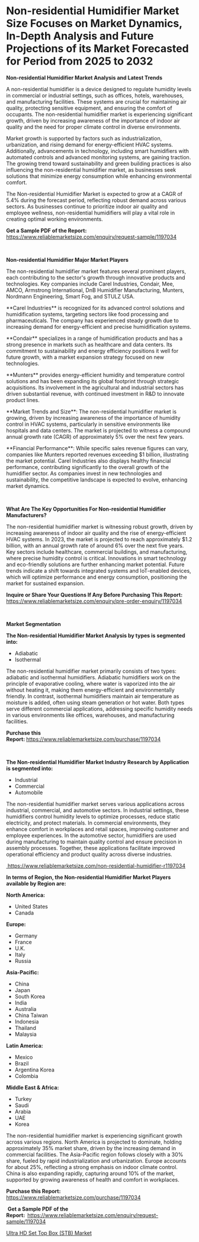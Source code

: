 <p><h1>Non-residential Humidifier Market Size Focuses on Market Dynamics, In-Depth Analysis and Future Projections of its Market Forecasted for Period from 2025 to 2032</h1></p><p><strong>Non-residential Humidifier Market Analysis and Latest Trends</strong></p>
<p><p>A non-residential humidifier is a device designed to regulate humidity levels in commercial or industrial settings, such as offices, hotels, warehouses, and manufacturing facilities. These systems are crucial for maintaining air quality, protecting sensitive equipment, and ensuring the comfort of occupants. The non-residential humidifier market is experiencing significant growth, driven by increasing awareness of the importance of indoor air quality and the need for proper climate control in diverse environments.</p><p>Market growth is supported by factors such as industrialization, urbanization, and rising demand for energy-efficient HVAC systems. Additionally, advancements in technology, including smart humidifiers with automated controls and advanced monitoring systems, are gaining traction. The growing trend toward sustainability and green building practices is also influencing the non-residential humidifier market, as businesses seek solutions that minimize energy consumption while enhancing environmental comfort.</p><p>The Non-residential Humidifier Market is expected to grow at a CAGR of 5.4% during the forecast period, reflecting robust demand across various sectors. As businesses continue to prioritize indoor air quality and employee wellness, non-residential humidifiers will play a vital role in creating optimal working environments.</p></p>
<p><strong>Get a Sample PDF of the Report:&nbsp;</strong> <a href="https://www.reliablemarketsize.com/enquiry/request-sample/1197034?utm_campaign=2344&utm_medium=2&utm_source=Github&utm_content=ia&utm_term=09022025&utm_id=non-residential-humidifier">https://www.reliablemarketsize.com/enquiry/request-sample/1197034</a></p>
<p>&nbsp;</p>
<p><strong>Non-residential Humidifier Major Market Players</strong></p>
<p><p>The non-residential humidifier market features several prominent players, each contributing to the sector's growth through innovative products and technologies. Key companies include Carel Industries, Condair, Mee, AMCO, Armstrong International, DnB Humidifier Manufacturing, Munters, Nordmann Engineering, Smart Fog, and STULZ USA.</p><p>**Carel Industries** is recognized for its advanced control solutions and humidification systems, targeting sectors like food processing and pharmaceuticals. The company has experienced steady growth due to increasing demand for energy-efficient and precise humidification systems.</p><p>**Condair** specializes in a range of humidification products and has a strong presence in markets such as healthcare and data centers. Its commitment to sustainability and energy efficiency positions it well for future growth, with a market expansion strategy focused on new technologies.</p><p>**Munters** provides energy-efficient humidity and temperature control solutions and has been expanding its global footprint through strategic acquisitions. Its involvement in the agricultural and industrial sectors has driven substantial revenue, with continued investment in R&D to innovate product lines.</p><p>**Market Trends and Size**: The non-residential humidifier market is growing, driven by increasing awareness of the importance of humidity control in HVAC systems, particularly in sensitive environments like hospitals and data centers. The market is projected to witness a compound annual growth rate (CAGR) of approximately 5% over the next few years.</p><p>**Financial Performance**: While specific sales revenue figures can vary, companies like Munters reported revenues exceeding $1 billion, illustrating the market potential. Carel Industries also displays healthy financial performance, contributing significantly to the overall growth of the humidifier sector. As companies invest in new technologies and sustainability, the competitive landscape is expected to evolve, enhancing market dynamics.</p></p>
<p>&nbsp;</p>
<p><strong>What Are The Key Opportunities For Non-residential Humidifier Manufacturers?</strong></p>
<p><p>The non-residential humidifier market is witnessing robust growth, driven by increasing awareness of indoor air quality and the rise of energy-efficient HVAC systems. In 2023, the market is projected to reach approximately $1.2 billion, with an annual growth rate of around 6% over the next five years. Key sectors include healthcare, commercial buildings, and manufacturing, where precise humidity control is critical. Innovations in smart technology and eco-friendly solutions are further enhancing market potential. Future trends indicate a shift towards integrated systems and IoT-enabled devices, which will optimize performance and energy consumption, positioning the market for sustained expansion.</p></p>
<p><strong>Inquire or Share Your Questions If Any Before Purchasing This Report:</strong> <a href="https://www.reliablemarketsize.com/enquiry/pre-order-enquiry/1197034?utm_campaign=2344&utm_medium=2&utm_source=Github&utm_content=ia&utm_term=09022025&utm_id=non-residential-humidifier">https://www.reliablemarketsize.com/enquiry/pre-order-enquiry/1197034</a></p>
<p>&nbsp;</p>
<p><strong>Market Segmentation</strong></p>
<p><strong>The Non-residential Humidifier Market Analysis by types is segmented into:</strong></p>
<p><ul><li>Adiabatic</li><li>Isothermal</li></ul></p>
<p><p>The non-residential humidifier market primarily consists of two types: adiabatic and isothermal humidifiers. Adiabatic humidifiers work on the principle of evaporative cooling, where water is vaporized into the air without heating it, making them energy-efficient and environmentally friendly. In contrast, isothermal humidifiers maintain air temperature as moisture is added, often using steam generation or hot water. Both types serve different commercial applications, addressing specific humidity needs in various environments like offices, warehouses, and manufacturing facilities.</p></p>
<p><strong>Purchase this Report:&nbsp;</strong><a href="https://www.reliablemarketsize.com/purchase/1197034?utm_campaign=2344&utm_medium=2&utm_source=Github&utm_content=ia&utm_term=09022025&utm_id=non-residential-humidifier">https://www.reliablemarketsize.com/purchase/1197034</a></p>
<p>&nbsp;</p>
<p><strong>The Non-residential Humidifier Market Industry Research by Application is segmented into:</strong></p>
<p><ul><li>Industrial</li><li>Commercial</li><li>Automobile</li></ul></p>
<p><p>The non-residential humidifier market serves various applications across industrial, commercial, and automotive sectors. In industrial settings, these humidifiers control humidity levels to optimize processes, reduce static electricity, and protect materials. In commercial environments, they enhance comfort in workplaces and retail spaces, improving customer and employee experiences. In the automotive sector, humidifiers are used during manufacturing to maintain quality control and ensure precision in assembly processes. Together, these applications facilitate improved operational efficiency and product quality across diverse industries.</p></p>
<p><a href="https://www.reliablemarketsize.com/non-residential-humidifier-r1197034?utm_campaign=2344&utm_medium=2&utm_source=Github&utm_content=ia&utm_term=09022025&utm_id=non-residential-humidifier">&nbsp;https://www.reliablemarketsize.com/non-residential-humidifier-r1197034</a></p>
<p><strong>In terms of Region, the Non-residential Humidifier Market Players available by Region are:</strong></p>
<p>
    <p> <strong> North America: </strong>
        <ul>
            <li>United States</li>
            <li>Canada</li>
        </ul>
        </p> 
    <p> <strong> Europe: </strong>
        <ul>
            <li>Germany</li>
            <li>France</li>
            <li>U.K.</li>
            <li>Italy</li>
            <li>Russia</li>
        </ul>
        </p> 
    <p> <strong> Asia-Pacific: </strong>
        <ul>
            <li>China</li>
            <li>Japan</li>
            <li>South Korea</li>
            <li>India</li>
            <li>Australia</li>
            <li>China Taiwan</li>
            <li>Indonesia</li>
            <li>Thailand</li>
            <li>Malaysia</li>
        </ul>
        </p> 
    <p> <strong> Latin America: </strong>
        <ul>
            <li>Mexico</li>
            <li>Brazil</li>
            <li>Argentina Korea</li>
            <li>Colombia</li>
        </ul>
        </p> 
    <p> <strong> Middle East & Africa: </strong>
        <ul>
            <li>Turkey</li>
            <li>Saudi</li>
            <li>Arabia</li>
            <li>UAE</li>
            <li>Korea</li>
        </ul>
    </p>
    </p>
<p><p>The non-residential humidifier market is experiencing significant growth across various regions. North America is projected to dominate, holding approximately 35% market share, driven by the increasing demand in commercial facilities. The Asia-Pacific region follows closely with a 30% share, fueled by rapid industrialization and urbanization. Europe accounts for about 25%, reflecting a strong emphasis on indoor climate control. China is also expanding rapidly, capturing around 10% of the market, supported by growing awareness of health and comfort in workplaces.</p></p>
<p><strong>Purchase this Report: </strong><a href="https://www.reliablemarketsize.com/purchase/1197034?utm_campaign=2344&utm_medium=2&utm_source=Github&utm_content=ia&utm_term=09022025&utm_id=non-residential-humidifier">https://www.reliablemarketsize.com/purchase/1197034</a></p>
<p>&nbsp;<strong>Get a Sample PDF of the Report:&nbsp;&nbsp;</strong><a href="https://www.reliablemarketsize.com/enquiry/request-sample/1197034?utm_campaign=2344&utm_medium=2&utm_source=Github&utm_content=ia&utm_term=09022025&utm_id=non-residential-humidifier">https://www.reliablemarketsize.com/enquiry/request-sample/1197034</a></p>
<p><strong></strong></p>
<p><p><a href="https://github.com/ovtkosle/Market-Research-Report-List-1/blob/main/ultra-hd-set-top-box-stb-market.md?utm_campaign=2344&utm_medium=2&utm_source=Github&utm_content=ia&utm_term=09022025&utm_id=non-residential-humidifier">Ultra HD Set Top Box (STB) Market</a></p></p>